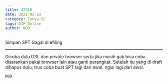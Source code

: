 ```yaml
---
title: 47910
date: 2021-03-23
category: Tanya-SC
tags: DJP Online
author: NGD
---
```


Simpan SPT Gagal di efiling

---

Dicoba dulu D3L dan private browser serta jika masih gak bisa coba disarankan pakai browser lain atau ganti perangkat. Setelah itu yang di draft dihapus dulu, trus coba buat SPT lagi dari awal, ngisi lagi dari awal.

`NGD`
